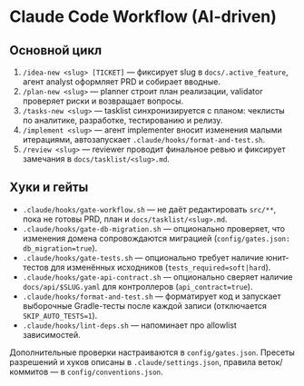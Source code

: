 # Claude Code Workflow (AI-driven)

## Основной цикл
1. `/idea-new <slug> [TICKET]` — фиксирует slug в `docs/.active_feature`, агент analyst оформляет PRD и собирает вводные.
2. `/plan-new <slug>` — planner строит план реализации, validator проверяет риски и возвращает вопросы.
3. `/tasks-new <slug>` — tasklist синхронизируется с планом: чеклисты по аналитике, разработке, тестированию и релизу.
4. `/implement <slug>` — агент implementer вносит изменения малыми итерациями, автозапускает `.claude/hooks/format-and-test.sh`.
5. `/review <slug>` — reviewer проводит финальное ревью и фиксирует замечания в `docs/tasklist/<slug>.md`.

## Хуки и гейты
- `.claude/hooks/gate-workflow.sh` — не даёт редактировать `src/**`, пока не готовы PRD, план и `docs/tasklist/<slug>.md`.
- `.claude/hooks/gate-db-migration.sh` — опционально проверяет, что изменения домена сопровождаются миграцией (`config/gates.json: db_migration=true`).
- `.claude/hooks/gate-tests.sh` — опционально требует наличие юнит-тестов для изменённых исходников (`tests_required=soft|hard`).
- `.claude/hooks/gate-api-contract.sh` — опционально сверяет наличие `docs/api/$SLUG.yaml` для контроллеров (`api_contract=true`).
- `.claude/hooks/format-and-test.sh` — форматирует код и запускает выборочные Gradle-тесты после каждой записи (отключается `SKIP_AUTO_TESTS=1`).
- `.claude/hooks/lint-deps.sh` — напоминает про allowlist зависимостей.

Дополнительные проверки настраиваются в `config/gates.json`. Пресеты разрешений и хуков описаны в `.claude/settings.json`, правила веток/коммитов — в `config/conventions.json`.
